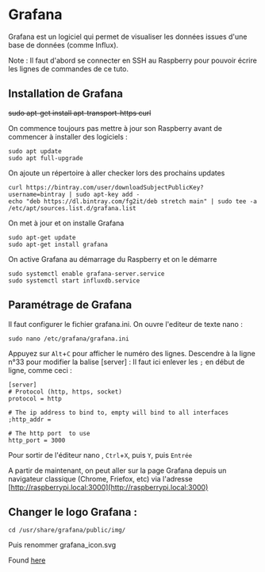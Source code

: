 
# Grafana

Grafana est un logiciel qui permet de visualiser les données issues d'une base de données (comme Influx). 

Note : Il faut d'abord se connecter en SSH au Raspberry pour pouvoir écrire les lignes de commandes de ce tuto.

## Installation de Grafana
 ~~sudo apt-get install apt-transport-https curl~~
 
 On commence toujours pas mettre à jour son Raspberry avant de commencer à installer des logiciels :

    sudo apt update
    sudo apt full-upgrade
  
 On ajoute un répertoire à aller checker lors des prochains updates
 
    curl https://bintray.com/user/downloadSubjectPublicKey?username=bintray | sudo apt-key add -
    echo "deb https://dl.bintray.com/fg2it/deb stretch main" | sudo tee -a /etc/apt/sources.list.d/grafana.list
 
 On met à jour et on installe Grafana 
 
    sudo apt-get update
    sudo apt-get install grafana
 On active Grafana au démarrage du Raspberry et on le démarre
 
    sudo systemctl enable grafana-server.service 
    sudo systemctl start influxdb.service

## Paramétrage de Grafana

Il faut configurer le fichier grafana.ini. On ouvre l'editeur de texte nano :

    sudo nano /etc/grafana/grafana.ini

Appuyez sur ```Alt```+```C``` pour afficher le numéro des lignes. Descendre à la ligne n°33 pour modifier la balise [server] : Il faut ici enlever les ```;``` en début de ligne, comme ceci : 

    [server]
    # Protocol (http, https, socket)
    protocol = http

    # The ip address to bind to, empty will bind to all interfaces
    ;http_addr =

    # The http port  to use
    http_port = 3000
 
Pour sortir de l'éditeur nano , ```Ctrl```+```X```, puis ```Y```, puis ```Entrée```

A partir de maintenant, on peut aller sur la page Grafana depuis un navigateur classique (Chrome, Friefox, etc) via l'adresse [http://raspberrypi.local:3000](http://raspberrypi.local:3000)

## Changer le logo Grafana : 

    cd /usr/share/grafana/public/img/

Puis renommer grafana_icon.svg

Found [here](https://community.grafana.com/t/how-can-i-customize-login-page/17441/4)
